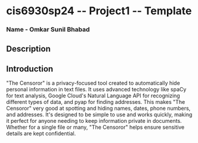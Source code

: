 # cis6930sp24 -- Project1 -- Template
### Name - Omkar Sunil Bhabad
## Description 
## Introduction

"The Censoror" is a privacy-focused tool created to automatically hide personal information in text files. It uses advanced technology like spaCy for text analysis, Google Cloud's Natural Language API for recognizing different types of data, and pyap for finding addresses. This makes "The Censoror" very good at spotting and hiding names, dates, phone numbers, and addresses. It's designed to be simple to use and works quickly, making it perfect for anyone needing to keep information private in documents. Whether for a single file or many, "The Censoror" helps ensure sensitive details are kept confidential.
